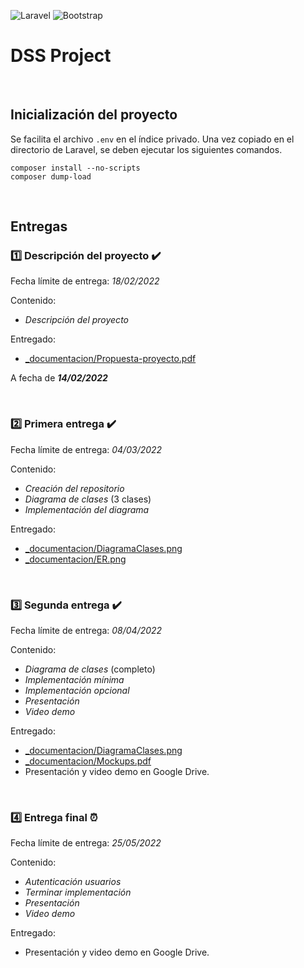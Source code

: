 ![Laravel](https://img.shields.io/badge/laravel-%23FF2D20.svg?style=for-the-badge&logo=laravel&logoColor=white)
![Bootstrap](https://img.shields.io/badge/bootstrap-%23563D7C.svg?style=for-the-badge&logo=bootstrap&logoColor=white)

# DSS Project

<br>

## Inicialización del proyecto

Se facilita el archivo ```.env``` en el índice privado. Una vez copiado en el directorio de Laravel, se deben ejecutar los siguientes comandos.
```
composer install --no-scripts
composer dump-load
```

<br>

## Entregas

### :one: Descripción del proyecto ✔️

Fecha límite de entrega: _18/02/2022_

Contenido: 
- _Descripción del proyecto_

Entregado: 
- [\_documentacion/Propuesta-proyecto.pdf](https://github.com/JosueGarciaAsensi/DSS/blob/main/_documentacion/Propuesta-proyecto.pdf)

A fecha de **_14/02/2022_** 

<br>

### :two: Primera entrega ✔️

Fecha límite de entrega: _04/03/2022_

Contenido:
- _Creación del repositorio_
- _Diagrama de clases_ (3 clases)
- _Implementación del diagrama_

Entregado:
- [\_documentacion/DiagramaClases.png](https://github.com/JosueGarciaAsensi/DSS/blob/main/_documentacion/DiagramaClases.png)
- [\_documentacion/ER.png](https://github.com/JosueGarciaAsensi/DSS/blob/main/_documentacion/ER.png)

<br>

### :three: Segunda entrega ✔️

Fecha límite de entrega: _08/04/2022_

Contenido:
- _Diagrama de clases_ (completo)
- _Implementación mínima_
- _Implementación opcional_
- _Presentación_
- _Video demo_

Entregado:
- [\_documentacion/DiagramaClases.png](https://github.com/JosueGarciaAsensi/DSS/blob/main/_documentacion/DiagramaClases.png)
- [\_documentacion/Mockups.pdf](https://github.com/JosueGarciaAsensi/DSS/blob/main/_documentacion/Mockups.pdf)
- Presentación y video demo en Google Drive.

<br>

### 4️⃣ Entrega final ⏰

Fecha límite de entrega: _25/05/2022_

Contenido:
- _Autenticación usuarios_
- _Terminar implementación_
- _Presentación_
- _Video demo_

Entregado:
- Presentación y video demo en Google Drive.
